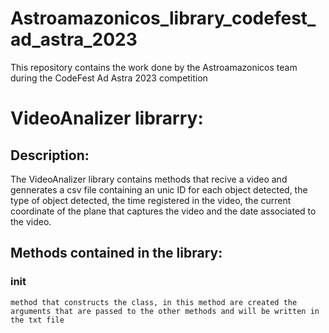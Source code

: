 # Astroamazonicos_library_codefest_ad_astra_2023
This repository contains the work done by the Astroamazonicos team during the CodeFest Ad Astra 2023 competition
# VideoAnalizer librarry:
## Description:
The VideoAnalizer library contains methods that recive a video and gennerates a csv file containing an unic ID for each object detected, the type of object detected, the time registered in the video, the current coordinate of the plane that captures the video and the date associated to the video.
## Methods contained in the library:

### __init__
    method that constructs the class, in this method are created the arguments that are passed to the other methods and will be written in the txt file 



